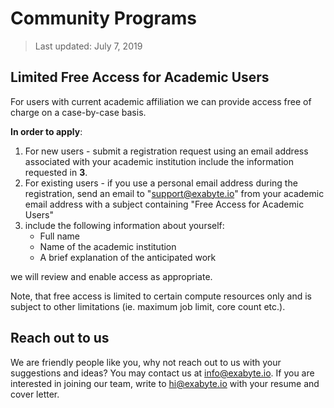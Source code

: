 # Community Programs

> Last updated: July 7, 2019

<!--

# VASP On-demand

From Oct 2017 we are conducting an experimental program for academic users of VASP. Exabyte.io users that hold up-to-date license for VASP can access the software free of charge. In return, we would like to make results available in a form of a case study after the program ends.

> Without any promise, we may consider advocating for the interested people with a well formulated intent for accessing VASP who do not fit the current eligibility criteria in front of the original developers.

**In order to apply**:

- send an email to support@exabyte.io with a subject containing "VASP-On-demand"
- include the following information about yourself:
    - Full name
    - Institutional Affiliation
    - Contact information of the VASP license holder: email, license number
    - Title of the proposed project (200 characters max)
    - Importance of the proposed project (2000 characters max)
    - Execution plan, including approximate amount of computing required (2000 characters max)
    - Whether you are interested in purchasing on-demand per core-hour access to VASP in the future

-->

## Limited Free Access for Academic Users

For users with current academic affiliation we can provide access free of charge on a case-by-case basis.

**In order to apply**:

1. For new users - submit a registration request using an email address associated with your academic institution include the information requested in **3**.
2. For existing users - if you use a personal email address during the registration, send an email to "support@exabyte.io" from your academic email address with a subject containing "Free Access for Academic Users" 
3. include the following information about yourself:
    - Full name
    - Name of the academic institution
    - A brief explanation of the anticipated work
    
we will review and enable access as appropriate.

Note, that free access is limited to certain compute resources only and is subject to other limitations (ie. maximum job limit, core count etc.).
 

## Reach out to us

We are friendly people like you, why not reach out to us with your suggestions and ideas? You may contact us at info@exabyte.io. If you are interested in joining our team, write to hi@exabyte.io with your resume and cover letter.
